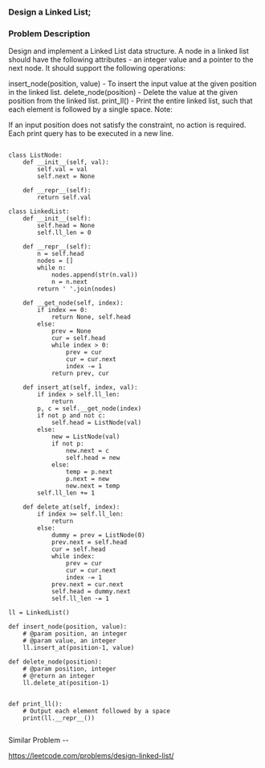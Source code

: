 ### Design a Linked List;

### Problem Description

Design and implement a Linked List data structure.
A node in a linked list should have the following attributes - an integer value and a pointer to the next node. It should support the following operations:

insert_node(position, value) - To insert the input value at the given position in the linked list.
delete_node(position) - Delete the value at the given position from the linked list.
print_ll() - Print the entire linked list, such that each element is followed by a single space.
Note:

If an input position does not satisfy the constraint, no action is required.
Each print query has to be executed in a new line.

```

class ListNode:
    def __init__(self, val):
        self.val = val
        self.next = None

    def __repr__(self):
        return self.val

class LinkedList:
    def __init__(self):
        self.head = None
        self.ll_len = 0

    def __repr__(self):
        n = self.head
        nodes = []
        while n:
            nodes.append(str(n.val))
            n = n.next
        return ' '.join(nodes)

    def __get_node(self, index):
        if index == 0:
            return None, self.head
        else:
            prev = None
            cur = self.head
            while index > 0:
                prev = cur
                cur = cur.next
                index -= 1
            return prev, cur

    def insert_at(self, index, val):
        if index > self.ll_len:
            return
        p, c = self.__get_node(index)
        if not p and not c:
            self.head = ListNode(val)
        else:
            new = ListNode(val)
            if not p:
                new.next = c
                self.head = new
            else:
                temp = p.next
                p.next = new
                new.next = temp
        self.ll_len += 1
    
    def delete_at(self, index):
        if index >= self.ll_len:
            return
        else:
            dummy = prev = ListNode(0)
            prev.next = self.head
            cur = self.head
            while index:
                prev = cur
                cur = cur.next
                index -= 1
            prev.next = cur.next
            self.head = dummy.next
            self.ll_len -= 1

ll = LinkedList()

def insert_node(position, value):
    # @param position, an integer
    # @param value, an integer
    ll.insert_at(position-1, value)

def delete_node(position):
    # @param position, integer
    # @return an integer
    ll.delete_at(position-1)


def print_ll():
    # Output each element followed by a space
    print(ll.__repr__())


```

Similar Problem -- 

https://leetcode.com/problems/design-linked-list/
